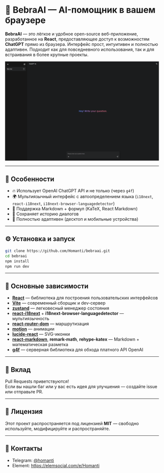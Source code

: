 # 🧠 BebraAI — AI-помощник в вашем браузере

**BebraAI** — это лёгкое и удобное open-source веб-приложение, разработанное на **React**, предоставляющее доступ к возможностям **ChatGPT** прямо из браузера. Интерфейс прост, интуитивен и полностью адаптивен. Подходит как для повседневного использования, так и для встраивания в более крупные проекты.

![BebraAI Screenshot](./screenshot.png)

---

## 🚀 Особенности

- 🔥 Использует OpenAI ChatGPT API и не только (через `g4f`)
- 🌍 Мультиязычный интерфейс с автоопределением языка (`i18next`, `react-i18next`, `i18next-browser-languagedetector`)
- 💬 Поддержка Markdown + формул (KaTeX, React Markdown)
- 💾 Сохраняет историю диалогов
- 📱 Полностью адаптивен (десктоп и мобильные устройства)

---

## ⚙️ Установка и запуск

```bash
git clone https://github.com/Homanti/bebraai.git
cd bebraai
npm install
npm run dev
```

---

## 🧩 Основные зависимости

- **[React](https://reactjs.org/)** — библиотека для построения пользовательских интерфейсов
- **[Vite](https://vitejs.dev/)** — современный сборщик и dev-сервер
- **[zustand](https://github.com/pmndrs/zustand)** — легковесный менеджер состояния
- **[react-i18next](https://react.i18next.com/)** + **i18next-browser-languagedetector** — мультиязычность
- **[react-router-dom](https://reactrouter.com/)** — маршрутизация
- **[motion](https://motion.dev/)** — анимации
- **[lucide-react](https://lucide.dev/)** — SVG-иконки
- **[react-markdown](https://github.com/remarkjs/react-markdown)**, **remark-math**, **rehype-katex** — Markdown + математическая разметка
- **[g4f](https://github.com/xtekky/gpt4free)** — серверная библиотека для обхода платного API OpenAI

---

## 🤝 Вклад

Pull Requests приветствуются!  
Если вы нашли баг или у вас есть идея для улучшения — создайте issue или отправьте PR.

---

## 📜 Лицензия

Этот проект распространяется под лицензией **MIT** — свободно используйте, модифицируйте и распространяйте.

---

## 💬 Контакты

- Telegram: [@homanti](https://t.me/homanti)
- Element: https://elemsocial.com/e/Homanti
